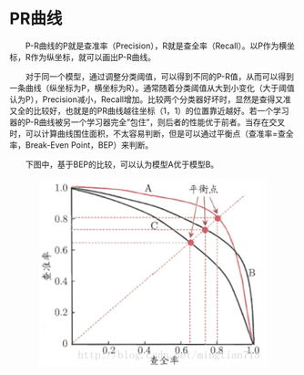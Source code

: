 
# PR曲线
&emsp;&emsp;P-R曲线的P就是查准率（Precision），R就是查全率（Recall）。以P作为横坐标，R作为纵坐标，就可以画出P-R曲线。

&emsp;&emsp;对于同一个模型，通过调整分类阈值，可以得到不同的P-R值，从而可以得到一条曲线（纵坐标为P，横坐标为R）。通常随着分类阈值从大到小变化（大于阈值认为P），Precision减小，Recall增加。比较两个分类器好坏时，显然是查得又准又全的比较好，也就是的PR曲线越往坐标（1，1）的位置靠近越好。若一个学习器的P-R曲线被另一个学习器完全”包住”，则后者的性能优于前者。当存在交叉时，可以计算曲线围住面积，不太容易判断，但是可以通过平衡点（查准率=查全率，Break-Even Point，BEP）来判断。

&emsp;&emsp;下图中，基于BEP的比较，可以认为模型A优于模型B。

<div align=center>
	<img src="images/PR曲线.png">
</div>
